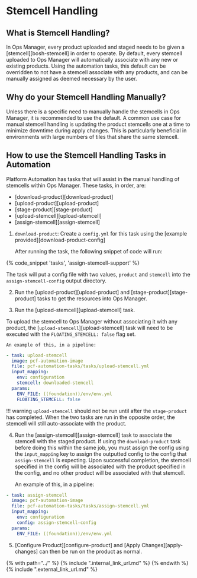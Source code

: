 # Stemcell Handling

## What is Stemcell Handling?
In Ops Manager, every product uploaded and staged needs to be given a [stemcell][bosh-stemcell] in 
order to operate. By default, every stemcell uploaded to Ops Manager will automatically associate
with any new or existing products. Using the automation tasks, this default can be overridden to
not have a stemcell associate with any products, and can be manually assigned as deemed necessary
by the user. 

## Why do your Stemcell Handling Manually?
Unless there is a specific need to manually handle the stemcells in Ops Manager, it is recommended
to use the default. A common use case for manual stemcell handling is updating the product stemcells 
one at a time to minimize downtime during apply changes. This is particularly beneficial in environments
with large numbers of tiles that share the same stemcell. 

## How to use the Stemcell Handling Tasks in Automation
Platform Automation has tasks that will assist in the manual handling of stemcells within 
Ops Manager. These tasks, in order, are:

- [download-product][download-product]
- [upload-product][upload-product]
- [stage-product][stage-product]
- [upload-stemcell][upload-stemcell]
- [assign-stemcell][assign-stemcell]

1. `download-product`: 
    Create a `config.yml` for this task using the [example provided][download-product-config]

    After running the task, the following snippet of code will run:

{% code_snippet 'tasks', 'assign-stemcell-support' %}

   The task will put a config file with two values, `product` and `stemcell` into the `assign-stemcell-config`
   output directory.

2. Run the [upload-product][upload-product] and [stage-product][stage-product] tasks to get the 
   resources into Ops Manager.

3. Run the [upload-stemcell][upload-stemcell] task.

To upload the stemcell to Ops Manager without associating it with any product, the 
    [`upload-stemcell`][upload-stemcell] task will need to be executed with the `FLOATING_STEMCELL: false` 
    flag set.
    
    An example of this, in a pipeline:

```yaml
- task: upload-stemcell
  image: pcf-automation-image
  file: pcf-automation-tasks/tasks/upload-stemcell.yml
  input_mapping:
    env: configuration
    stemcell: downloaded-stemcell
  params:
    ENV_FILE: ((foundation))/env/env.yml
    FLOATING_STEMCELL: false
```

!!! warning
    `upload-stemcell` should not be run until after the `stage-product` has completed. When the two tasks are run in the 
    opposite order, the stemcell will still auto-associate with the product.


4. Run the [assign-stemcell][assign-stemcell] task to associate the stemcell with the staged product.
   If using the `download-product` task before doing this within the same job, you must assign the config
   using the `input_mapping` key to assign the outputted config to the config that `assign-stemcell` is
   expecting. Upon successful completion, the stemcell specified in the config will be associated with the product
   specified in the config, and no other product will be associated with that stemcell.
   
    An example of this, in a pipeline:

```yaml
- task: assign-stemcell
  image: pcf-automation-image
  file: pcf-automation-tasks/tasks/assign-stemcell.yml
  input_mapping:
    env: configuration
    config: assign-stemcell-config
  params:
    ENV_FILE: ((foundation))/env/env.yml
```
   

5. [Configure Product][configure-product] and [Apply Changes][apply-changes] can then be run on the 
product as normal.

{% with path="../" %}
    {% include ".internal_link_url.md" %}
{% endwith %}
{% include ".external_link_url.md" %}
